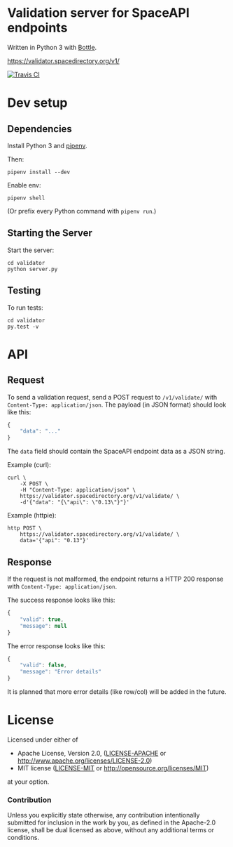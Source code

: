 # Validation server for SpaceAPI endpoints

Written in Python 3 with [Bottle](http://bottlepy.org/).

https://validator.spacedirectory.org/v1/

[![Travis CI][travis-ci-badge]][travis-ci]


# Dev setup

## Dependencies

Install Python 3 and [pipenv](https://github.com/pypa/pipenv).

Then:

    pipenv install --dev

Enable env:

    pipenv shell

(Or prefix every Python command with `pipenv run`.)

## Starting the Server

Start the server:

    cd validator
    python server.py

## Testing

To run tests:

    cd validator
    py.test -v


# API

## Request

To send a validation request, send a POST request to `/v1/validate/` with
`Content-Type: application/json`. The payload (in JSON format) should look like
this:

```javascript
{
    "data": "..."
}
```

The `data` field should contain the SpaceAPI endpoint data as a JSON string.

Example (curl):

    curl \
        -X POST \
        -H "Content-Type: application/json" \
        https://validator.spacedirectory.org/v1/validate/ \
        -d'{"data": "{\"api\": \"0.13\"}"}'

Example (httpie):

    http POST \
        https://validator.spacedirectory.org/v1/validate/ \
        data='{"api": "0.13"}'

## Response

If the request is not malformed, the endpoint returns a HTTP 200 response with
`Content-Type: application/json`.

The success response looks like this:

```javascript
{
    "valid": true,
    "message": null
}
```

The error response looks like this:

```javascript
{
    "valid": false,
    "message": "Error details"
}
```

It is planned that more error details (like row/col) will be added in the future.


# License

Licensed under either of

 * Apache License, Version 2.0, ([LICENSE-APACHE](LICENSE-APACHE) or
   http://www.apache.org/licenses/LICENSE-2.0)
 * MIT license ([LICENSE-MIT](LICENSE-MIT) or
   http://opensource.org/licenses/MIT)

at your option.

### Contribution

Unless you explicitly state otherwise, any contribution intentionally submitted
for inclusion in the work by you, as defined in the Apache-2.0 license, shall
be dual licensed as above, without any additional terms or conditions.

<!-- Badges -->
[travis-ci]: https://travis-ci.org/SpaceApi/validator
[travis-ci-badge]: https://img.shields.io/travis/SpaceApi/validator/master.svg
